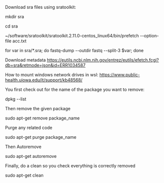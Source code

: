 Download sra files using sratoolkit:

mkdir sra

cd sra

 ~/software/sratoolkit/sratoolkit.2.11.0-centos_linux64/bin/prefetch --option-file acc.txt
 
for var in sra/*.sra; do fastq-dump --outdir fastq --split-3 $var; done

Download metadata
https://eutils.ncbi.nlm.nih.gov/entrez/eutils/efetch.fcgi?db=sra&retmode=json&id=ERR1034587


How to mount windows network drives in wsl:
https://www.public-health.uiowa.edu/it/support/kb48568/


You first check out for the name of the package you want to remove:

dpkg --list

Then remove the given package

sudo apt-get remove package_name

Purge any related code

sudo apt-get purge package_name

Then Autoremove

sudo apt-get autoremove

Finally, do a clean so you check everything is correctly removed

sudo apt-get clean
